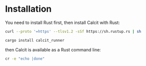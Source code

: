 # Installation

You need to install Rust first, then install Calcit with Rust:

```bash
curl --proto '=https' --tlsv1.2 -sSf https://sh.rustup.rs | sh

cargo install calcit_runner
```

then Calcit is available as a Rust command line:

```bash
cr -e "echo |done"
```
